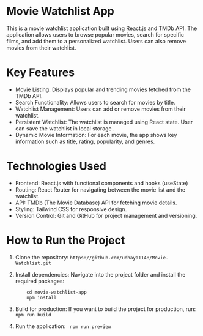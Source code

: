 # Movie Watchlist App
This is a movie watchlist application built using React.js and TMDb API. The application allows users to browse popular movies, search for specific films, and add them to a personalized watchlist. Users can also remove movies from their watchlist.

# Key Features
* Movie Listing: Displays popular and trending movies fetched from the TMDb API.
* Search Functionality: Allows users to search for movies by title.
* Watchlist Management: Users can add or remove movies from their watchlist.
* Persistent Watchlist: The watchlist is managed using React state. User can save  the watchlist in local storage .
* Dynamic Movie Information: For each movie, the app shows key information such as title, rating, popularity, and genres.

# Technologies Used
* Frontend: React.js with functional components and hooks (useState)
* Routing: React Router for navigating between the movie list and the watchlist.
* API: TMDb (The Movie Database) API for fetching movie details.
* Styling: Tailwind CSS for responsive design.
* Version Control: Git and GitHub for project management and versioning.

# How to Run the Project
 1) Clone the repository:
    ```https://github.com/udhaya1148/Movie-Watchlist.git```
 2) Install dependencies: Navigate into the project folder and install the required packages:
    ```
        cd movie-watchlist-app
        npm install
    ```
 3) Build for production: If you want to build the project for production, run:
    ```npm run build```
    
 3) Run the application:
    ``` npm run preview```
